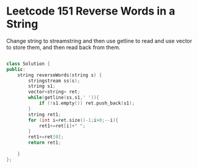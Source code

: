# Leetcode 151 Reverse Words in a String

Change string to streamstring and then use getline to read and use vector to store them, and then read back from them.

```cpp

class Solution {
public:
    string reverseWords(string s) {
        stringstream ss(s);
        string s1;
        vector<string> ret;
        while(getline(ss,s1,' ')){
            if (!s1.empty()) ret.push_back(s1);
        }
        string ret1;
        for (int i=ret.size()-1;i>0;--i){
            ret1+=ret[i]+" ";
        }
        ret1+=ret[0];
        return ret1;
        
    }
};
```
